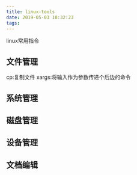 ```yaml
---
title: linux-tools
date: 2019-05-03 18:32:23
tags:
---
```

linux常用指令
<!-- more -->
## 文件管理
cp:复制文件
xargs:将输入作为参数传递个后边的命令

## 系统管理
## 磁盘管理
## 设备管理
## 文档编辑
